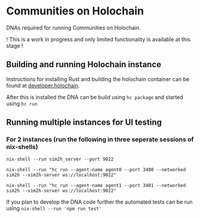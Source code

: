 # Communities on Holochain

DNAs required for running Communities on Holochain.

! This is a work in progress and only limited functionality is available at this stage !

## Building and running Holochain instance

Instructions for installing Rust and building the holochain container can be found at [developer.holochain](https://developer.holochain.org/start.html).

After this is installed the DNA can be build using
`hc package`
and started using
`hc run`

## Running multiple instances for UI testing

### For 2 instances (run the following in three seperate sessions of nix-shells)

```
nix-shell --run sim2h_server --port 9022

nix-shell --run "hc run --agent-name agent0 --port 3400 --networked sim2h --sim2h-server ws://localhost:9022"

nix-shell --run "hc run --agent-name agent1 --port 3401 --networked sim2h --sim2h-server ws://localhost:9022"
```

If you plan to develop the DNA code further the automated tests can be run using
`nix-shell --run 'npm run test'`


